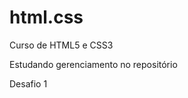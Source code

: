 # html.css
 Curso de HTML5 e CSS3
 
 Estudando gerenciamento no repositório

 <a hrfe="https://matheusizaquiel.github.io/html.css/desafio/desafio1"> Desafio 1 </a>